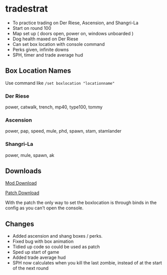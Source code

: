 # tradestrat

* To practice trading on Der Riese, Ascension, and Shangri-La
* Start on round 100
* Map set up ( doors open, power on, windows unboarded )
* Dog health maxed on Der Riese
* Can set box location with console command
* Perks given, infinite downs
* SPH, timer and trade average hud

## Box Location Names

Use command like `/set boxlocation "locationname"`

### Der Riese

power, catwalk, trench, mp40, type100, tommy

### Ascension

power, pap, speed, mule, phd, spawn, stam, stamlander

### Shangri-La

power, mule, spawn, ak

## Downloads

[Mod Download](https://www.mediafire.com/file/xyvlp9lcpaebzxj/tradestratv3.zip/file)

[Patch Download](https://www.mediafire.com/file/3ezdhsn5wuc7smo/common_zombie_patch.ff/file)

With the patch the only way to set the boxlocation is through binds in the config as you can't open the console.

## Changes

* Added ascension and shang boxes / perks.
* Fixed bug with box animation
* Tidied up code so could be used as patch
* Sped up start of game
* Added trade average hud
* SPH now calculates when you kill the last zombie, instead of at the start of the next round
